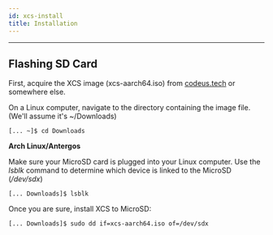 ```yaml
---
id: xcs-install
title: Installation
---
```


***


## Flashing SD Card

First, acquire the XCS image (xcs-aarch64.iso) from [codeus.tech](../../index.html) or somewhere else.  

On a Linux computer, navigate to the directory containing the image file. (We'll assume it's ~/Downloads)
```
[... ~]$ cd Downloads
```

**Arch Linux/Antergos**

Make sure your MicroSD card is plugged into your Linux computer. Use the *lsblk* command to determine which device is linked to the MicroSD (*/dev/sdx*) 
```
[... Downloads]$ lsblk
```
Once you are sure, install XCS to MicroSD:
```
[... Downloads]$ sudo dd if=xcs-aarch64.iso of=/dev/sdx
```
